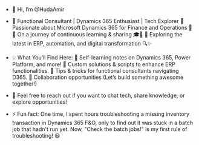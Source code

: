 - 👋 Hi, I’m @HudaAmir
- 🚀 Functional Consultant | Dynamics 365 Enthusiast | Tech Explorer
🔹 Passionate about Microsoft Dynamics 365 for Finance and Operations 💼
🔹 On a journey of continuous learning & sharing 🎓📢
🔹 Exploring the latest in ERP, automation, and digital transformation 🔍✨
- 💡 What You’ll Find Here:
📝 Self-learning notes on Dynamics 365, Power Platform, and more!
🔧 Custom solutions & scripts to enhance ERP functionalities.
🎯 Tips & tricks for functional consultants navigating D365.
🤝 Collaboration opportunities (Let’s build something awesome together!)
- 💬 Feel free to reach out if you want to chat tech, share knowledge, or explore opportunities!
  
- ⚡ Fun fact: One time, I spent hours troubleshooting a missing inventory transaction in Dynamics 365 F&O, only to find out it was stuck in a batch job that hadn't run yet. Now, "Check the batch jobs!" is my first rule of troubleshooting! 😆

<!---
HudaAmir/HudaAmir is a ✨ special ✨ repository because its `README.md` (this file) appears on your GitHub profile.
You can click the Preview link to take a look at your changes.
--->
